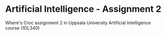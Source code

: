 # Artificial Intelligence - Assignment 2
Where's Croc assignment 2 in Uppsala University Artificial Intelligence course (1DL340)
